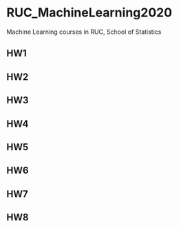 # RUC_MachineLearning2020
Machine Learning courses in RUC, School of Statistics

## HW1

## HW2
## HW3
## HW4
## HW5
## HW6
## HW7
## HW8
